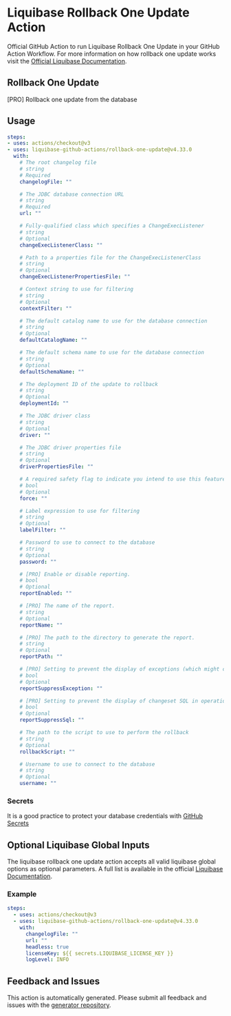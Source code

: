 # Liquibase Rollback One Update Action
Official GitHub Action to run Liquibase Rollback One Update in your GitHub Action Workflow. For more information on how rollback one update works visit the [Official Liquibase Documentation](https://docs.liquibase.com/commands/home.html).
## Rollback One Update
[PRO] Rollback one update from the database
## Usage
```yaml
steps:
- uses: actions/checkout@v3
- uses: liquibase-github-actions/rollback-one-update@v4.33.0
  with:
    # The root changelog file
    # string
    # Required
    changelogFile: ""

    # The JDBC database connection URL
    # string
    # Required
    url: ""

    # Fully-qualified class which specifies a ChangeExecListener
    # string
    # Optional
    changeExecListenerClass: ""

    # Path to a properties file for the ChangeExecListenerClass
    # string
    # Optional
    changeExecListenerPropertiesFile: ""

    # Context string to use for filtering
    # string
    # Optional
    contextFilter: ""

    # The default catalog name to use for the database connection
    # string
    # Optional
    defaultCatalogName: ""

    # The default schema name to use for the database connection
    # string
    # Optional
    defaultSchemaName: ""

    # The deployment ID of the update to rollback
    # string
    # Optional
    deploymentId: ""

    # The JDBC driver class
    # string
    # Optional
    driver: ""

    # The JDBC driver properties file
    # string
    # Optional
    driverPropertiesFile: ""

    # A required safety flag to indicate you intend to use this feature
    # bool
    # Optional
    force: ""

    # Label expression to use for filtering
    # string
    # Optional
    labelFilter: ""

    # Password to use to connect to the database
    # string
    # Optional
    password: ""

    # [PRO] Enable or disable reporting.
    # bool
    # Optional
    reportEnabled: ""

    # [PRO] The name of the report.
    # string
    # Optional
    reportName: ""

    # [PRO] The path to the directory to generate the report.
    # string
    # Optional
    reportPath: ""

    # [PRO] Setting to prevent the display of exceptions (which might contain SQL) in operation reports. If suppressSql is on, and no value is provided here, it is assumed to also be on.
    # bool
    # Optional
    reportSuppressException: ""

    # [PRO] Setting to prevent the display of changeset SQL in operation reports.
    # bool
    # Optional
    reportSuppressSql: ""

    # The path to the script to use to perform the rollback
    # string
    # Optional
    rollbackScript: ""

    # Username to use to connect to the database
    # string
    # Optional
    username: ""

```

### Secrets
It is a good practice to protect your database credentials with [GitHub Secrets](https://docs.github.com/en/actions/security-guides/encrypted-secrets)

## Optional Liquibase Global Inputs
The liquibase rollback one update action accepts all valid liquibase global options as optional parameters. A full list is available in the official [Liquibase Documentation](https://docs.liquibase.com/parameters/command-parameters.html).

### Example
```yaml
steps:
  - uses: actions/checkout@v3
  - uses: liquibase-github-actions/rollback-one-update@v4.33.0
    with:
      changelogFile: ""
      url: ""
      headless: true
      licenseKey: ${{ secrets.LIQUIBASE_LICENSE_KEY }}
      logLevel: INFO
```

## Feedback and Issues
This action is automatically generated. Please submit all feedback and issues with the [generator repository](https://github.com/liquibase/github-action-generator/issues).

